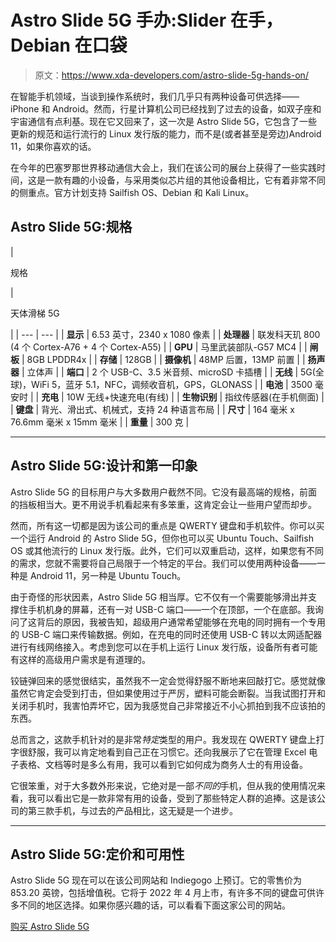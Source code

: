 # Astro Slide 5G 手办:Slider 在手，Debian 在口袋

> 原文：<https://www.xda-developers.com/astro-slide-5g-hands-on/>

在智能手机领域，当谈到操作系统时，我们几乎只有两种设备可供选择——iPhone 和 Android。然而，行星计算机公司已经找到了过去的设备，如双子座和宇宙通信有点利基。现在它又回来了，这一次是 Astro Slide 5G，它包含了一些更新的规范和运行流行的 Linux 发行版的能力，而不是(或者甚至是旁边)Android 11，如果你喜欢的话。

在今年的巴塞罗那世界移动通信大会上，我们在该公司的展台上获得了一些实践时间，这是一款有趣的小设备，与采用类似芯片组的其他设备相比，它有着非常不同的侧重点。官方计划支持 Sailfish OS、Debian 和 Kali Linux。

## Astro Slide 5G:规格

| 

规格

 | 

天体滑梯 5G

 |
| --- | --- |
| **显示** | 6.53 英寸，2340 x 1080 像素 |
| **处理器** | 联发科天玑 800 (4 个 Cortex-A76 + 4 个 Cortex-A55) |
| **GPU** | 马里武装部队-G57 MC4 |
| **闸板** | 8GB LPDDR4x |
| **存储** | 128GB |
| **摄像机** | 48MP 后置，13MP 前置 |
| **扬声器** | 立体声 |
| **端口** | 2 个 USB-C、3.5 米音频、microSD 卡插槽 |
| **无线** | 5G(全球)，WiFi 5，蓝牙 5.1，NFC，调频收音机，GPS，GLONASS |
| **电池** | 3500 毫安时 |
| **充电** | 10W 无线+快速充电(有线) |
| **生物识别** | 指纹传感器(在手机侧面) |
| **键盘** | 背光、滑出式、机械式，支持 24 种语言布局 |
| **尺寸** | 164 毫米 x 76.6mm 毫米 x 15mm 毫米 |
| **重量** | 300 克 |

* * *

## Astro Slide 5G:设计和第一印象

Astro Slide 5G 的目标用户与大多数用户截然不同。它没有最高端的规格，前面的挡板相当大。更不用说手机看起来有多笨重，这肯定会让一些用户望而却步。

然而，所有这一切都是因为该公司的重点是 QWERTY 键盘和手机软件。你可以买一个运行 Android 的 Astro Slide 5G，但你也可以买 Ubuntu Touch、Sailfish OS 或其他流行的 Linux 发行版。此外，它们可以双重启动，这样，如果您有不同的需求，您就不需要将自己局限于一个特定的平台。我们可以使用两种设备——一种是 Android 11，另一种是 Ubuntu Touch。

由于奇怪的形状因素，Astro Slide 5G 相当厚。它不仅有一个需要能够滑出并支撑住手机机身的屏幕，还有一对 USB-C 端口——一个在顶部，一个在底部。我询问了这背后的原因，我被告知，超级用户通常希望能够在充电的同时拥有一个专用的 USB-C 端口来传输数据。例如，在充电的同时还使用 USB-C 转以太网适配器进行有线网络接入。考虑到您可以在手机上运行 Linux 发行版，设备所有者可能有这样的高级用户需求是有道理的。

铰链弹回来的感觉很结实，虽然我不一定会觉得舒服不断地来回敲打它。感觉就像虽然它肯定会受到打击，但如果使用过于严厉，塑料可能会断裂。当我试图打开和关闭手机时，我害怕弄坏它，因为我感觉自己非常接近不小心抓拍到我不应该拍的东西。

总而言之，这款手机针对的是非常*特定*类型的用户。我发现在 QWERTY 键盘上打字很舒服，我可以肯定地看到自己正在习惯它。还向我展示了它在管理 Excel 电子表格、文档等时是多么有用，我可以看到它如何成为商务人士的有用设备。

它很笨重，对于大多数外形来说，它绝对是一部*不同的*手机，但从我的使用情况来看，我可以看出它是一款非常有用的设备，受到了那些特定人群的追捧。这是该公司的第三款手机，与过去的产品相比，这无疑是一个进步。

* * *

## Astro Slide 5G:定价和可用性

Astro Slide 5G 现在可以在该公司网站和 Indiegogo 上预订。它的零售价为 853.20 英镑，包括增值税。它将于 2022 年 4 月上市，有许多不同的键盘可供许多不同的地区选择。如果你感兴趣的话，可以看看下面这家公司的网站。

[购买 Astro Slide 5G](https://store.planetcom.co.uk/products/astro-slide)